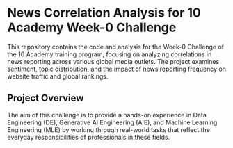 # News Correlation Analysis for 10 Academy Week-0 Challenge

This repository contains the code and analysis for the Week-0 Challenge of the 10 Academy training program, focusing on analyzing correlations in news reporting across various global media outlets. The project examines sentiment, topic distribution, and the impact of news reporting frequency on website traffic and global rankings.

## Project Overview

The aim of this challenge is to provide a hands-on experience in Data Engineering (DE), Generative AI Engineering (AIE), and Machine Learning Engineering (MLE) by working through real-world tasks that reflect the everyday responsibilities of professionals in these fields.



